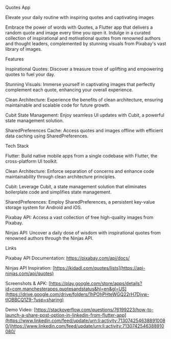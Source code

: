 Quotes App

Elevate your daily routine with inspiring quotes and captivating images

Embrace the power of words with Quotes, a Flutter app that delivers a random quote and image every time you open it. Indulge in a curated collection of inspirational and motivational quotes from renowned authors and thought leaders, complemented by stunning visuals from Pixabay's vast library of images.

Features

Inspirational Quotes: Discover a treasure trove of uplifting and empowering quotes to fuel your day.

Stunning Visuals: Immerse yourself in captivating images that perfectly complement each quote, enhancing your overall experience.

Clean Architecture: Experience the benefits of clean architecture, ensuring maintainable and scalable code for future growth.

Cubit State Management: Enjoy seamless UI updates with Cubit, a powerful state management solution.

SharedPreferences Cache: Access quotes and images offline with efficient data caching using SharedPreferences.

Tech Stack

Flutter: Build native mobile apps from a single codebase with Flutter, the cross-platform UI toolkit.

Clean Architecture: Enforce separation of concerns and enhance code maintainability through clean architecture principles.

Cubit: Leverage Cubit, a state management solution that eliminates boilerplate code and simplifies state management.

SharedPreferences: Employ SharedPreferences, a persistent key-value storage system for Android and iOS.

Pixabay API: Access a vast collection of free high-quality images from Pixabay.

Ninjas API: Uncover a daily dose of wisdom with inspirational quotes from renowned authors through the Ninjas API.

Links

Pixabay API Documentation: https://pixabay.com/api/docs/

Ninjas API Inspiration: [https://kidadl.com/quotes/lists](https://api-ninjas.com/api/quotes)

Screenshots & APK: [https://play.google.com/store/apps/details?id=com.manchesterapps.quotesandstatus&hl=en&gl=US](https://drive.google.com/drive/folders/1hPOhPHteWGQ22rH7Djvw-tIOBBCQ1Z9-?usp=sharing)

Demo Video: [https://stackoverflow.com/questions/76199223/how-to-launch-a-share-post-option-in-linkedin-from-flutter-app](https://www.linkedin.com/feed/update/urn:li:activity:7130742546388910080/)https://www.linkedin.com/feed/update/urn:li:activity:7130742546388910080/
